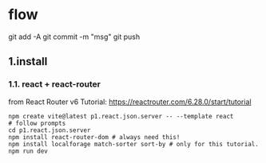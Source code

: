 # flow

git add -A
git commit -m "msg"
git push

## 1.install

### 1.1. react + react-router
from React Router v6 Tutorial:
https://reactrouter.com/6.28.0/start/tutorial

```
npm create vite@latest p1.react.json.server -- --template react
# follow prompts
cd p1.react.json.server
npm install react-router-dom # always need this!
npm install localforage match-sorter sort-by # only for this tutorial.
npm run dev
```
